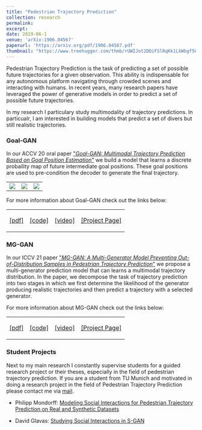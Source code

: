 ```yaml
---
title: "Pedestrian Trajectory Prediction"
collection: research
permalink: 
excerpt: 
date: 2019-06-1
venue: 'arXiv:1906.04567'
paperurl: 'https://arxiv.org/pdf/1906.04567.pdf'
thumbnail: "https://www.treehugger.com/thmb/rUWIJot2DDiFSlRqKk1LkWbgf5Q=/2048x1152/smart/filters:no_upscale()/__opt__aboutcom__coeus__resources__content_migration__mnn__images__2016__10__cloud-ground-lightning-f71bba67383949648b1e519588c26342.jpg" 
---
```

<p class="text">
Pedestrian Trajectory Prediction is the task of predicting a set of possible future trajectories for a given observation. This ability is 
indispensable for any autonomous platform navigating through crowded scenes and interacting with humans.
In recent years, many research papers have leveraged the power of generative models in order to predict a set of possible future trajectories.</p>
<p class="text">
In my research I particulary study multimodality of trajectory predictions. In particualr, I am interested in building models that predict a set of divers but still realistic trajectories.
</p>
<h3>Goal-GAN</h3>
<p class="text">
In our ACCV 20 oral paper  
<a href="https://arxiv.org/pdf/2010.01114.pdf">"<em>Goal-GAN: Multimodal Trajectory Prediction Based on Goal Position Estimation</em>"</a> we build a model that learns a discrete probaility 
map of future intermediate goal positions. These goal positions are used to pre-condition the 
decoder to generate the final trajectory.
</p>
<div> 
<table>
<tr>
<td>
<img src="{{base_url}}/images/research/TrajPed/gif_0.gif" />
</td>
<td>
<img  src="{{base_url}}/images/research/TrajPed/gif_2.gif" />
</td>
<td>
<img src="{{base_url}}/images/research/TrajPed/gif_3.gif" />
</td>
</tr>
</table>
</div>
<p class="text">For more information about Goal-GAN check out the links below:</p>
<table class="TabResearch">
<tr>
<td><p class="text" style="text-align: center"><span class="fa fa-fw fa-file-pdf-o"></span><a target="_blank" href="https://arxiv.org/pdf/2010.01114.pdf">[pdf]</a></p></td>
<td><p class="text" style="text-align: center"><span class="fa fa-fw fa-code"></span><a target="_blank" href="https://github.com/dendorferpatrick/GoalGAN">[code]</a></p></td>
<td><p class="text" style="text-align: center"><span class="fa fa-fw fa-video-camera"></span><a target="_blank" href="https://youtu.be/SoMbBNpAQOw">[video]</a></p></td>
<td><p class="text" style="text-align: center"><span class="fa fa-globe"></span><a target="_blank" href="https://dendorferpatrick.github.io/GoalGAN/">[Project Page]</a></p></td>
</tr>
</table>

<h3>MG-GAN</h3>
<p class="text">
In our ICCV 21 paper  <a href="https://arxiv.org/pdf/2108.09274.pdf">"<em>MG-GAN: A Multi-Generator Model Preventing Out-of-Distribution Samples in Pedestrian Trajectory Prediction</em>"</a>  we propose a multi-generator prediction model that can learns a multimodal trajectory distribution. In the paper, we decompose the task of trajectory prediction into two stages in which we first determine the likelihood of the generator producing realistic trajectories and then predict a trajectory with a selected generator. 
</p>
<!-- <img src="{{base_url}}/images/research/TrajPed/MGGAN.png" /> -->
<p class="text">For more information about MG-GAN check out the links below:</p>
<table class="TabResearch">
<tr>
<td><p class="text" style="text-align: center"><span class="fa fa-fw fa-file-pdf-o"></span><a target="_blank" href="https://arxiv.org/pdf/2108.09274.pdf">[pdf]</a></p></td>
<td><p class="text" style="text-align: center"><span class="fa fa-fw fa-code"></span><a target="_blank" href="https://github.com/selflein/MG-GAN">[code]</a></p></td>
<td><p class="text" style="text-align: center"><span class="fa fa-fw fa-video-camera"></span><a target="_blank" href="__blank">[video]</a></p></td>
<td><p class="text" style="text-align: center"><span class="fa fa-globe"></span><a target="_blank" href="https://selflein.github.io/MG-GAN/">[Project Page]</a></p></td>
</tr>
</table>

<h3>Student Projects</h3>
<p class="text">
Next to my main research I constantly supervise students for a guided research project or their theses, especially in the field of pedestrian trajectory prediction. If you are a student from TU Munich and motivated in doing a research project in the field of Pedestrian Trajectory Prediction please contact me via
 <a href="mailto:patrick.dendorfer@tum.de">mail</a>.</p> 
<ul>
<li><p class="text">Philipp Mondorff: <a href="https://github.com/PMMon/Thesis_Social_Interactions">Modeling Social Interactions for Pedestrian Trajectory Prediction on Real and Synthetic Datasets</a></p></li>
<li><p class="text">David Glavas:  <a href="https://github.com/davidglavas/sgan-experiments">Studying Social Interactions in S-GAN</a></p></li>
</ul>